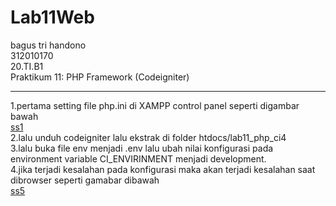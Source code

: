 # Lab11Web
bagus tri handono<br>
312010170<br>
20.TI.B1<br>
Praktikum 11: PHP Framework (Codeigniter)<br>
_____________________________________________________________________________
1.pertama setting file php.ini di XAMPP control panel seperti digambar bawah<br>
[ss1](ss/ss1.jpg)<br>
2.lalu unduh codeigniter lalu ekstrak di folder htdocs/lab11_php_ci4<br>
3.lalu buka file env menjadi .env lalu ubah nilai konfigurasi pada environment variable CI_ENVIRINMENT menjadi development.<br>
4.jika terjadi kesalahan pada konfigurasi maka akan terjadi kesalahan saat dibrowser seperti gamabar dibawah<br>
[ss5](ss/ss5.jpg)<br>

